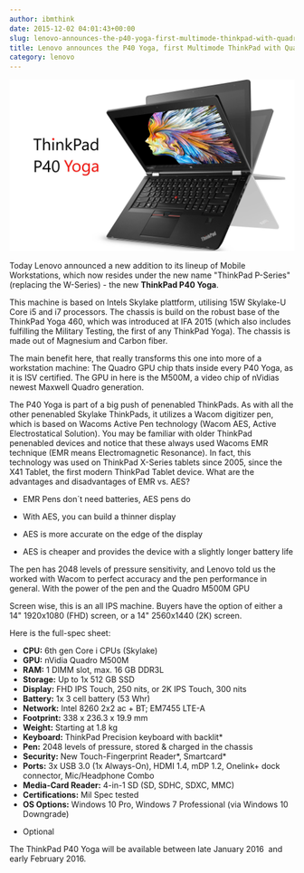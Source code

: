 ```yaml
---
author: ibmthink
date: 2015-12-02 04:01:43+00:00
slug: lenovo-announces-the-p40-yoga-first-multimode-thinkpad-with-quadro-graphics
title: Lenovo announces the P40 Yoga, first Multimode ThinkPad with Quadro graphics
category: lenovo
---
```

[![P40 Yoga Hero](/assets/img/posts/thinkscopes/2015/12/P40-Yoga-Hero2.jpg)](/assets/img/posts/thinkscopes/2015/12/P40-Yoga-Hero2.jpg)

Today Lenovo announced a new addition to its lineup of Mobile Workstations, which now resides under the new name "ThinkPad P-Series" (replacing the W-Series) - the new **ThinkPad P40 Yoga**.

This machine is based on Intels Skylake plattform, utilising 15W Skylake-U Core i5 and i7 processors. The chassis is build on the robust base of the ThinkPad Yoga 460, which was introduced at IFA 2015 (which also includes fulfilling the Military Testing, the first of any ThinkPad Yoga). The chassis is made out of Magnesium and Carbon fiber.

The main benefit here, that really transforms this one into more of a workstation machine: The Quadro GPU chip thats inside every P40 Yoga, as it is ISV certified. The GPU in here is the M500M, a video chip of nVidias newest Maxwell Quadro generation.

The P40 Yoga is part of a big push of penenabled ThinkPads. As with all the other penenabled Skylake ThinkPads, it utilizes a Wacom digitizer pen, which is based on Wacoms Active Pen technology (Wacom AES, Active Electrostatical Solution). You may be familiar with older ThinkPad penenabled devices and notice that these always used Wacoms EMR technique (EMR means Electromagnetic Resonance). In fact, this technology was used on ThinkPad X-Series tablets since 2005, since the X41 Tablet, the first modern ThinkPad Tablet device. What are the advantages and disadvantages of EMR vs. AES?



  * EMR Pens don´t need batteries, AES pens do

  * With AES, you can build a thinner display

  * AES is more accurate on the edge of the display

  * AES is cheaper and provides the device with a slightly longer battery life


The pen has 2048 levels of pressure sensitivity, and Lenovo told us the worked with Wacom to perfect accuracy and the pen performance in general. With the power of the pen and the Quadro M500M GPU

Screen wise, this is an all IPS machine. Buyers have the option of either a 14" 1920x1080 (FHD) screen, or a 14" 2560x1440 (2K) screen.

Here is the full-spec sheet:
- **CPU:** 6th gen Core i CPUs (Skylake)
- **GPU:** nVidia Quadro M500M
- **RAM:** 1 DIMM slot, max. 16 GB DDR3L
- **Storage:** Up to 1x 512 GB SSD
- **Display:** FHD IPS Touch, 250 nits, or 2K IPS Touch, 300 nits
- **Battery:** 1x 3 cell battery (53 Whr)
- **Network:** Intel 8260 2x2 ac + BT; EM7455 LTE-A
- **Footprint:** 338 x 236.3 x 19.9 mm
- **Weight:** Starting at 1.8 kg
- **Keyboard:** ThinkPad Precision keyboard with backlit*
- **Pen:** 2048 levels of pressure, stored & charged in the chassis
- **Security:** New Touch-Fingerprint Reader*, Smartcard*
- **Ports:** 3x USB 3.0 (1x Always-On), HDMI 1.4, mDP 1.2, Onelink+ dock connector, Mic/Headphone Combo
- **Media-Card Reader:** 4-in-1 SD (SD, SDHC, SDXC, MMC)
- **Certifications:** Mil Spec tested
- **OS Options:** Windows 10 Pro, Windows 7 Professional (via Windows 10 Downgrade)
* Optional

The ThinkPad P40 Yoga will be available between late January 2016  and early February 2016.
